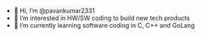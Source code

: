 - 👋 Hi, I’m @pavankumar2331
- 👀 I’m interested in HW/SW coding to build new tech products
- 🌱 I’m currently learning software coding in C, C++ and GoLang

<!---
pavankumar2331/pavankumar2331 is a ✨ special ✨ repository because its `README.md` (this file) appears on your GitHub profile.
You can click the Preview link to take a look at your changes.
--->
